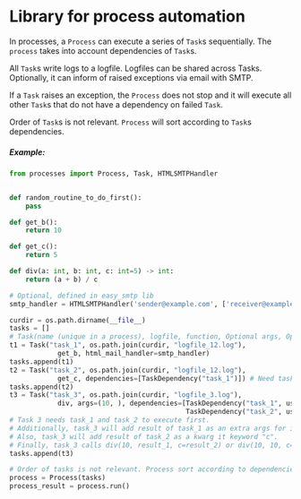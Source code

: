 # Library for process automation

In processes, a `Process` can execute a series of `Task`s sequentially. The `process` takes into account dependencies of `Task`s.

All `Task`s write logs to a logfile. Logfiles can be shared across Tasks. Optionally, it can inform of raised exceptions via email with SMTP.

If a `Task` raises an exception, the `Process` does not stop and it will execute all other `Task`s that do not have a dependency on failed `Task`.

Order of `Task`s is not relevant. `Process` will sort according to `Task`s dependencies.

##### Example:

``` python
from processes import Process, Task, HTMLSMTPHandler


def random_routine_to_do_first():
    pass

def get_b():
    return 10

def get_c():
    return 5

def div(a: int, b: int, c: int=5) -> int:
    return (a + b) / c

# Optional, defined in easy_smtp lib
smtp_handler = HTMLSMTPHandler('sender@example.com', ['receiver@example.com'],'smtp_server', 587, use_tls=True, credentials=SMTPCredentials('username', 'password'))

curdir = os.path.dirname(__file__)
tasks = []
# Task(name (unique in a process), logfile, function, Optional args, Optional kwargs, Optional mail_handler)
t1 = Task("task_1", os.path.join(curdir, "logfile_12.log"),
            get_b, html_mail_handler=smtp_handler)
tasks.append(t1)
t2 = Task("task_2", os.path.join(curdir, "logfile_12.log"),
            get_c, dependencies=[TaskDependency("task_1")]) # Need task_1 to complete first
tasks.append(t2)
t3 = Task("task_3", os.path.join(curdir, "logfile_3.log"),
            div, args=(10, ), dependencies=[TaskDependency("task_1", use_result_as_additional_args=True),
                                            TaskDependency("task_2", use_result_as_additional_kwargs=True, additional_kwarg_name="c")])
# Task 3 needs task_1 and task_2 to execute first.
# Additionally, task_3 will add result of task_1 as an extra args for its function (10, ) -> (10, result_task1)
# Also, task_3 will add result of task_2 as a kwarg it keyword "c".
# Finally, task_3 calls div(10, result_1, c=result_2) or div(10, 10, c=5).
tasks.append(t3)

# Order of tasks is not relevant. Process sort according to dependencies.
process = Process(tasks)
process_result = process.run()
```